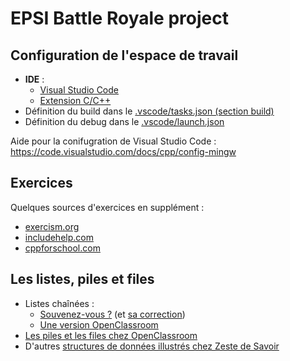 # EPSI Battle Royale project

## Configuration de l'espace de travail

* **IDE** :
  * [Visual Studio Code](https://code.visualstudio.com/)
  * [Extension C/C++](https://github.com/microsoft/vscode-cpptools)
* Définition du build dans le [.vscode/tasks.json (section build)](https://github.com/GBO/epsi-br/blob/master/.vscode/tasks.json#L24)
* Définition du debug dans le [.vscode/launch.json](https://github.com/GBO/epsi-br/blob/master/.vscode/launch.json)

Aide pour la conifugration de Visual Studio Code : https://code.visualstudio.com/docs/cpp/config-mingw


## Exercices

Quelques sources d'exercices en supplément :
* [exercism.org](https://exercism.org/tracks/cpp/exercises)
* [includehelp.com](https://www.includehelp.com/cpp-programming-examples-solved-cpp-programs.aspx)
* [cppforschool.com](http://www.cppforschool.com/index.html)


## Les listes, piles et files

* Listes chaînées :
  * [Souvenez-vous ?](https://github.com/GBO/epsi-cplusplus/blob/master/exercices/7.Classes.md#exercice-74) (et [sa correction](https://github.com/GBO/epsi-cplusplus/blob/master/2021/B1/exercice_7.4.cpp))
  * [Une version OpenClassroom](https://openclassrooms.com/fr/courses/19980-apprenez-a-programmer-en-c/19733-les-listes-chainees)
* [Les piles et les files chez OpenClassroom](https://openclassrooms.com/fr/courses/19980-apprenez-a-programmer-en-c/19868-les-piles-et-les-files)
* D'autres [structures de données illustrés chez Zeste de Savoir](https://zestedesavoir.com/tutoriels/822/la-programmation-en-c-moderne/decoupons-tout-ca/de-nouvelles-structures-de-donnees/)
